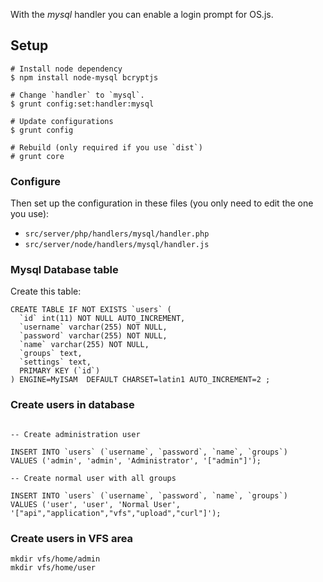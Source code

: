 With the *mysql* handler you can enable a login prompt for OS.js.

## Setup

```
# Install node dependency
$ npm install node-mysql bcryptjs

# Change `handler` to `mysql`.
$ grunt config:set:handler:mysql

# Update configurations
$ grunt config

# Rebuild (only required if you use `dist`)
# grunt core

```

### Configure

Then set up the configuration in these files (you only need to edit the one you use):

- `src/server/php/handlers/mysql/handler.php`
- `src/server/node/handlers/mysql/handler.js`


### Mysql Database table

Create this table:

```
CREATE TABLE IF NOT EXISTS `users` (
  `id` int(11) NOT NULL AUTO_INCREMENT,
  `username` varchar(255) NOT NULL,
  `password` varchar(255) NOT NULL,
  `name` varchar(255) NOT NULL,
  `groups` text,
  `settings` text,
  PRIMARY KEY (`id`)
) ENGINE=MyISAM  DEFAULT CHARSET=latin1 AUTO_INCREMENT=2 ;
```

### Create users in database

```

-- Create administration user

INSERT INTO `users` (`username`, `password`, `name`, `groups`)
VALUES ('admin', 'admin', 'Administrator', '["admin"]');

-- Create normal user with all groups

INSERT INTO `users` (`username`, `password`, `name`, `groups`)
VALUES ('user', 'user', 'Normal User', '["api","application","vfs","upload","curl"]');

```

### Create users in VFS area

```
mkdir vfs/home/admin
mkdir vfs/home/user
```
